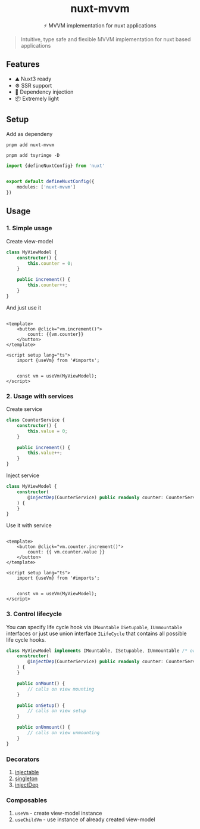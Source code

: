 <!--
Get your module up and running quickly.

Find and replace all on all files (CMD+SHIFT+F):
- Name: My Module
- Package name: my-module
- Description: My new Nuxt module
-->

<h1 align="center">nuxt-mvvm</h1>

<p align="center">⚡️ MVVM implementation for nuxt applications</p>

> Intuitive, type safe and flexible MVVM implementation for nuxt based applications

## Features

- ⛰️ Nuxt3 ready
- ⚙️ SSR support
- 💉 Dependency injection
- 📦 Extremely light

## Setup

Add as dependeny

```shell
pnpm add nuxt-mvvm

pnpm add tsyringe -D
```

```ts
import {defineNuxtConfig} from 'nuxt'


export default defineNuxtConfig({
	modules: ['nuxt-mvvm']
})
```

## Usage

### 1. Simple usage

Create view-model

```ts
class MyViewModel {
	constructor() {
		this.counter = 0;
	}

	public increment() {
		this.counter++;
	}
}
```

And just use it

```vue

<template>
	<button @click="vm.increment()">
		count: {{vm.counter}}
	</button>
</template>

<script setup lang="ts">
	import {useVm} from '#imports';


	const vm = useVm(MyViewModel);
</script>
```

### 2. Usage with services

Create service

```ts
class CounterService {
	constructor() {
		this.value = 0;
	}

	public increment() {
		this.value++;
	}
}
```

Inject service

```ts
class MyViewModel {
	constructor(
		@injectDep(CounterService) public readonly counter: CounterService
	) {
	}
}
```

Use it with service

```vue

<template>
	<button @click="vm.counter.increment()">
		count: {{ vm.counter.value }}
	</button>
</template>

<script setup lang="ts">
	import {useVm} from '#imports';


	const vm = useVm(MyViewModel);
</script>
```

### 3. Control lifecycle

You can specify life cycle hook via `IMountable` `ISetupable`, `IUnmountable` interfaces or just use union
interface `ILifeCycle` that contains all possible life cycle hooks.

```ts
class MyViewModel implements IMountable, ISetupable, IUnmountable /* or implements ILifeCycle */ {
	constructor(
		@injectDep(CounterService) public readonly counter: CounterService
	) {
	}

	public onMount() {
		// calls on view mounting
	}

	public onSetup() {
		// calls on view setup
	}

	public onUnmount() {
		// calls on view unmounting
	}
}
```

### Decorators

1. [injectable](https://github.com/microsoft/tsyringe#injectable)
2. [singleton](https://github.com/microsoft/tsyringe#singleton)
3. [injectDep](https://github.com/microsoft/tsyringe#inject)

### Composables

1. `useVm` - create view-model instance
2. `useChildVm` - use instance of already created view-model
